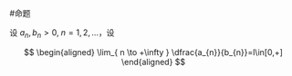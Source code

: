 #命题 

设 $a_{n},b_{n}>0,\; n=1,2,\dots$，设

$$
\begin{aligned}
\lim_{ n \to +\infty } \dfrac{a_{n}}{b_{n}}=l\in[0,+]
\end{aligned}
$$